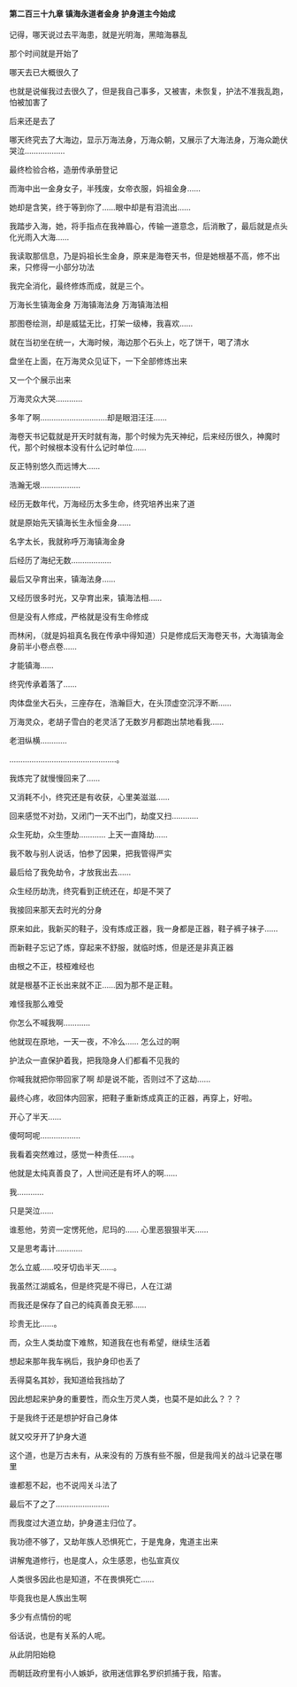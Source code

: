 #### 第二百三十九章 镇海永道者金身 护身道主今始成

记得，哪天说过去平海患，就是光明海，黑暗海暴乱

那个时间就是开始了

哪天去已大概很久了

也就是说催我过去很久了，但是我自己事多，又被害，未恢复，护法不准我乱跑，怕被加害了

后来还是去了

哪天终究去了大海边，显示万海法身，万海众朝，又展示了大海法身，万海众跪伏哭泣………………

最终检验合格，造册传承册登记

而海中出一金身女子，半残废，女帝衣服，妈祖金身……

她却是含笑，终于等到你了……眼中却是有泪流出……

我踏步入海，她，将手指点在我神眉心，传输一道意念，后消散了，最后就是点头化光雨入大海……

我读取那信息，乃是妈祖长生金身，原来是海卷天书，但是她根基不高，修不出来，只修得一小部分功法

我完全消化，最终修炼而成，就是三个。

万海长生镇海金身
万海镇海法身
万海镇海法相

那图卷绘测，却是威猛无比，打架一级棒，我喜欢……

就在当初坐在统一，大海时候，海边那个石头上，吃了饼干，喝了清水

盘坐在上面，在万海灵众见证下，一下全部修炼出来

又一个个展示出来

万海灵众大哭…………

多年了啊…………………………却是眼泪汪汪……

海卷天书记载就是开天时就有海，那个时候为先天神纪，后来经历很久，神魔时代，那个时候根本没有什么记时单位……

反正特别悠久而远博大……


浩瀚无垠………………

经历无数年代，万海经历太多生命，终究培养出来了道

就是原始先天镇海长生永恒金身……

名字太长，我就称呼万海镇海金身

后经历了海纪无数………………

最后又孕育出来，镇海法身……

又经历很多时光，又孕育出来，镇海法相……

但是没有人修成，严格就是没有生命修成

而林闲，（就是妈祖真名我在传承中得知道）只是修成后天海卷天书，大海镇海金身前半小卷点卷……

才能镇海……

终究传承着落了……

肉体盘坐大石头，三座存在，浩瀚巨大，在头顶虚空沉浮不断……

万海灵众，老胡子雪白的老灵活了无数岁月都跑出禁地看我……

老泪纵横…………


…………………………………………。

我炼完了就慢慢回来了……

又消耗不小，终究还是有收获，心里美滋滋……

回来感觉不对劲，又闭门一天不出门，劫度又扫…………

众生死劫，众生堕劫…………
上天一直降劫……

我不敢与别人说话，怕参了因果，把我管得严实

最后给了我免劫令，才放我出去……

众生经历劫洗，终究看到正统还在，却是不哭了

我接回来那天去时光的分身

原来如此，我新买的鞋子，没有炼成正器，我一身都是正器，鞋子裤子袜子……

而新鞋子忘记了炼，穿起来不舒服，就临时炼，但是还是非真正器

由根之不正，枝桠难经也

就是根基不正长出来就不正……因为那不是正鞋。


难怪我那么难受

你怎么不喊我啊…………

他就现在原地，一天一夜，不冷么……
怎么过的啊

护法众一直保护着我，把我隐身人们都看不见我的

你喊我就把你带回家了啊
却是说不能，否则过不了这劫……

最终心疼，收回体内回家，把鞋子重新炼成真正的正器，再穿上，好啦。

开心了半天……

傻呵呵呢………………

我看着突然难过，感觉一种责任……。


他就是太纯真善良了，人世间还是有坏人的啊……

我…………

只是哭泣……

谁惹他，劳资一定愣死他，尼玛的……
心里恶狠狠半天……

又是思考毒计…………

怎么立威……咬牙切齿半天……。


我虽然江湖威名，但是终究是不得已，人在江湖

而我还是保存了自己的纯真善良无邪……

珍贵无比……。


而，众生人类劫度下难熬，知道我在也有希望，继续生活着

想起来那年我车祸后，我护身印也丢了

丢得莫名其妙，我知道给我挡劫了

因此想起来护身的重要性，而众生万灵人类，也莫不是如此么？？？

于是我终于还是想护好自己身体

就又咬牙开了护身大道

这个道，也是万古未有，从来没有的
万族有些不服，但是我闯关的战斗记录在哪里

谁都惹不起，也不说闯关斗法了

最后不了之了……………………


而我度过大道立劫，护身道主归位了。

我功德不够了，又劫年族人恐惧死亡，于是鬼身，鬼道主出来

讲解鬼道修行，也是度人，众生感恩，也弘宣真仪


人类很多因此也是知道，不在畏惧死亡……

毕竟我也是人族出生啊


多少有点情份的呢


俗话说，也是有关系的人呢。

从此阴阳始稳

而朝廷政府里有小人嫉妒，欲用迷信罪名罗织抓捕于我，陷害。

